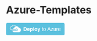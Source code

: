 # Azure-Templates

<a href="https://portal.azure.com/#create/Microsoft.Template/uri/https%3A%2F%2Fgithub.com%2Ftaqabubaker%2FAzure-Templates%2Fblob%2Fmaster%2Fazuredeploy.json" target="_blank">
    <img src="https://raw.githubusercontent.com/Azure/azure-quickstart-templates/master/1-CONTRIBUTION-GUIDE/images/deploytoazure.png"/>
</a>
